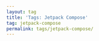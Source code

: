 ```yaml
---
layout: tag
title: 'Tags: Jetpack Compose'
tag: jetpack-compose
permalink: tags/jetpack-compose/
---
```


